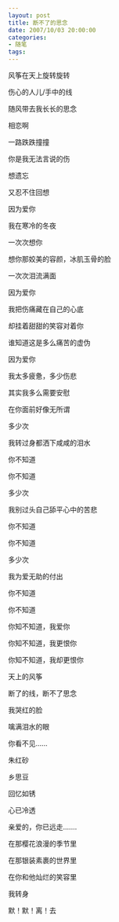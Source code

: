 ```yaml
---
layout: post
title: 断不了的思念
date: 2007/10/03 20:00:00
categories: 
- 随笔
tags: 
---
```


风筝在天上旋转旋转

伤心的人儿/手中的线

随风带去我长长的思念

相恋啊

一路跌跌撞撞

你是我无法言说的伤

想遗忘

又忍不住回想

因为爱你

我在寒冷的冬夜

一次次想你

想你那姣美的容颜，冰肌玉骨的脸

一次次泪流满面

因为爱你

我把伤痛藏在自己的心底

却挂着甜甜的笑容对着你

谁知道这是多么痛苦的虚伪

因为爱你

我太多疲惫，多少伤悲

其实我多么需要安慰

在你面前好像无所谓

多少次

我转过身都洒下咸咸的泪水

你不知道

你不知道

多少次

我别过头自己舔平心中的苦悲

你不知道

你不知道

多少次

我为爱无助的付出

你不知道

你不知道

你知不知道，我爱你

你知不知道，我更恨你

你知不知道，我却更恨你

天上的风筝

断了的线，断不了思念

我哭红的脸

噙满泪水的眼

你看不见......

朱红砂

乡思豆

回忆如锈

心已冷透

亲爱的，你已远走.......

在那樱花浪漫的季节里

在那银装素裹的世界里

在你和他灿烂的笑容里

我转身

默！默！离！去
